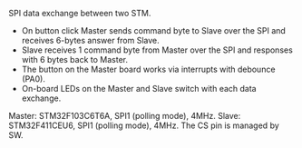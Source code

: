 SPI data exchange between two STM.
- On button click Master sends command byte to Slave over the SPI and receives 6-bytes answer from Slave.
- Slave receives 1 command byte from Master over the SPI and responses with 6 bytes back to Master.
- The button on the Master board works via interrupts with debounce (PA0).
- On-board LEDs on the Master and Slave switch with each data exchange.

Master: STM32F103C6T6A, SPI1 (polling mode), 4MHz.
Slave:  STM32F411CEU6,  SPI1 (polling mode), 4MHz.
The CS pin is managed by SW.
